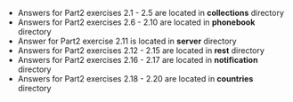 - Answers for Part2 exercises 2.1 - 2.5 are located in **collections** directory
- Answers for Part2 exercises 2.6 - 2.10 are located in **phonebook** directory
- Answer for Part2 exercise 2.11 is located in **server** directory
- Answers for Part2 exercises 2.12 - 2.15 are located in **rest** directory
- Answers for Part2 exercises 2.16 - 2.17 are located in **notification** directory
- Answers for Part2 exercises 2.18 - 2.20 are located in **countries** directory
